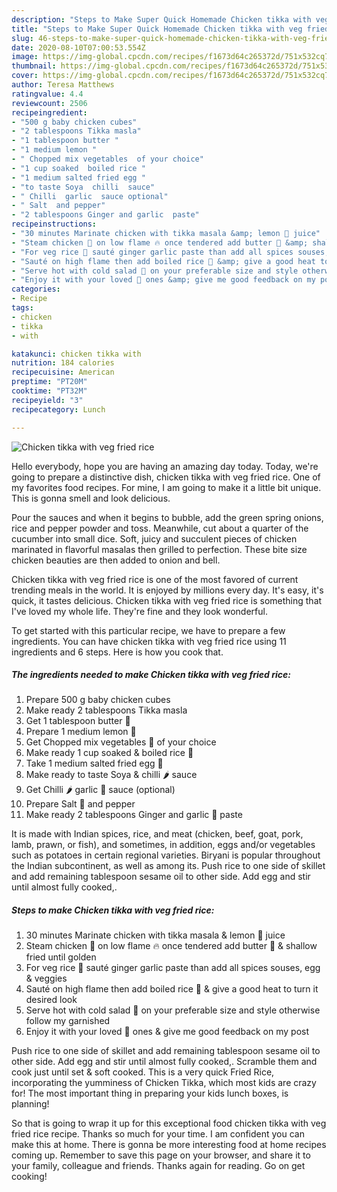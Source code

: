 ```yaml
---
description: "Steps to Make Super Quick Homemade Chicken tikka with veg fried rice"
title: "Steps to Make Super Quick Homemade Chicken tikka with veg fried rice"
slug: 46-steps-to-make-super-quick-homemade-chicken-tikka-with-veg-fried-rice
date: 2020-08-10T07:00:53.554Z
image: https://img-global.cpcdn.com/recipes/f1673d64c265372d/751x532cq70/chicken-tikka-with-veg-fried-rice-recipe-main-photo.jpg
thumbnail: https://img-global.cpcdn.com/recipes/f1673d64c265372d/751x532cq70/chicken-tikka-with-veg-fried-rice-recipe-main-photo.jpg
cover: https://img-global.cpcdn.com/recipes/f1673d64c265372d/751x532cq70/chicken-tikka-with-veg-fried-rice-recipe-main-photo.jpg
author: Teresa Matthews
ratingvalue: 4.4
reviewcount: 2506
recipeingredient:
- "500 g baby chicken cubes"
- "2 tablespoons Tikka masla"
- "1 tablespoon butter "
- "1 medium lemon "
- " Chopped mix vegetables  of your choice"
- "1 cup soaked  boiled rice "
- "1 medium salted fried egg "
- "to taste Soya  chilli  sauce"
- " Chilli  garlic  sauce optional"
- " Salt  and pepper"
- "2 tablespoons Ginger and garlic  paste"
recipeinstructions:
- "30 minutes Marinate chicken with tikka masala &amp; lemon 🍋 juice"
- "Steam chicken 🍗 on low flame 🔥 once tendered add butter 🧈 &amp; shallow fried until golden"
- "For veg rice 🍛 sauté ginger garlic paste than add all spices souses, egg &amp; veggies"
- "Sauté on high flame then add boiled rice 🍚 &amp; give a good heat to turn it desired look"
- "Serve hot with cold salad 🥗 on your preferable size and style otherwise follow my garnished"
- "Enjoy it with your loved 🥰 ones &amp; give me good feedback on my post"
categories:
- Recipe
tags:
- chicken
- tikka
- with

katakunci: chicken tikka with 
nutrition: 184 calories
recipecuisine: American
preptime: "PT20M"
cooktime: "PT32M"
recipeyield: "3"
recipecategory: Lunch

---
```



![Chicken tikka with veg fried rice](https://img-global.cpcdn.com/recipes/f1673d64c265372d/751x532cq70/chicken-tikka-with-veg-fried-rice-recipe-main-photo.jpg)

Hello everybody, hope you are having an amazing day today. Today, we're going to prepare a distinctive dish, chicken tikka with veg fried rice. One of my favorites food recipes. For mine, I am going to make it a little bit unique. This is gonna smell and look delicious.

Pour the sauces and when it begins to bubble, add the green spring onions, rice and pepper powder and toss. Meanwhile, cut about a quarter of the cucumber into small dice. Soft, juicy and succulent pieces of chicken marinated in flavorful masalas then grilled to perfection. These bite size chicken beauties are then added to onion and bell.

Chicken tikka with veg fried rice is one of the most favored of current trending meals in the world. It is enjoyed by millions every day. It's easy, it's quick, it tastes delicious. Chicken tikka with veg fried rice is something that I've loved my whole life. They're fine and they look wonderful.


To get started with this particular recipe, we have to prepare a few ingredients. You can have chicken tikka with veg fried rice using 11 ingredients and 6 steps. Here is how you cook that.

<!--inarticleads1-->

##### The ingredients needed to make Chicken tikka with veg fried rice:

1. Prepare 500 g baby chicken cubes
1. Make ready 2 tablespoons Tikka masla
1. Get 1 tablespoon butter 🧈
1. Prepare 1 medium lemon 🍋
1. Get  Chopped mix vegetables 🌽 of your choice
1. Make ready 1 cup soaked &amp; boiled rice 🍚
1. Take 1 medium salted fried egg 🥚
1. Make ready to taste Soya &amp; chilli 🌶 sauce
1. Get  Chilli 🌶 garlic 🧄 sauce (optional)
1. Prepare  Salt 🧂 and pepper
1. Make ready 2 tablespoons Ginger and garlic 🧄 paste


It is made with Indian spices, rice, and meat (chicken, beef, goat, pork, lamb, prawn, or fish), and sometimes, in addition, eggs and/or vegetables such as potatoes in certain regional varieties. Biryani is popular throughout the Indian subcontinent, as well as among its. Push rice to one side of skillet and add remaining tablespoon sesame oil to other side. Add egg and stir until almost fully cooked,. 

<!--inarticleads2-->

##### Steps to make Chicken tikka with veg fried rice:

1. 30 minutes Marinate chicken with tikka masala &amp; lemon 🍋 juice
1. Steam chicken 🍗 on low flame 🔥 once tendered add butter 🧈 &amp; shallow fried until golden
1. For veg rice 🍛 sauté ginger garlic paste than add all spices souses, egg &amp; veggies
1. Sauté on high flame then add boiled rice 🍚 &amp; give a good heat to turn it desired look
1. Serve hot with cold salad 🥗 on your preferable size and style otherwise follow my garnished
1. Enjoy it with your loved 🥰 ones &amp; give me good feedback on my post


Push rice to one side of skillet and add remaining tablespoon sesame oil to other side. Add egg and stir until almost fully cooked,. Scramble them and cook just until set &amp; soft cooked. This is a very quick Fried Rice, incorporating the yumminess of Chicken Tikka, which most kids are crazy for! The most important thing in preparing your kids lunch boxes, is planning! 

So that is going to wrap it up for this exceptional food chicken tikka with veg fried rice recipe. Thanks so much for your time. I am confident you can make this at home. There is gonna be more interesting food at home recipes coming up. Remember to save this page on your browser, and share it to your family, colleague and friends. Thanks again for reading. Go on get cooking!
